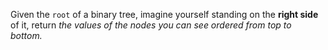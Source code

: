 Given the <code>root</code> of a binary tree, imagine yourself standing on the **right side** of it, return <em>the values of the nodes you can see ordered from top to bottom.</em>